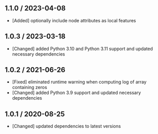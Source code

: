 ## 1.1.0 / 2023-04-08

* [Added] optionally include node attributes as local features

## 1.0.3 / 2023-03-18

* [Changed] added Python 3.10 and Python 3.11 support and updated necessary dependencies

## 1.0.2 / 2021-06-26

* [Fixed] eliminated runtime warning when computing log of array containing zeros
* [Changed] added Python 3.9 support and updated necessary dependencies

## 1.0.1 / 2020-08-25

* [Changed] updated dependencies to latest versions
